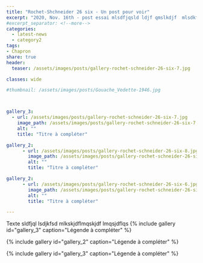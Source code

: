 ```yaml
---
title: "Rochet-Shchneider 26 six - Un post pour voir"
excerpt: "2020, Nov. 16th - post essai mlsdfjqsld ldjf qmslkdjf  mlsdkfjqsmldfj smlmdkdkfj sqmld mlsdkkfj qsl lsdjf sqldkkj lskdkfj q"
#excerpt_separator: <!--more-->
categories:
  - latest-news
  - category2
tags:
- Chapron
share: true
header:
  teaser: /assets/images/posts/gallery-rochet-schneider-26-six-7.jpg

classes: wide

#thumbnail: /assets/images/posts/Gouache_Vedette-1946.jpg



gallery_3:
  - url: /assets/images/posts/gallery-rochet-schneider-26-six-7.jpg
    image_path: /assets/images/posts/gallery-rochet-schneider-26-six-7.jpg
    alt: ""
    title: "Titre à compléter"

gallery_2:
      - url: /assets/images/posts/gallery-rochet-schneider-26-six-8.jpg
        image_path: /assets/images/posts/gallery-rochet-schneider-26-six-8.jpg
        alt: ""
        title: "Titre à compléter"

gallery_2:
      - url: /assets/images/posts/gallery-rochet-schneider-26-six-6.jpg
        image_path: /assets/images/posts/gallery-rochet-schneider-26-six-6.jpg
        alt: ""
        title: "Titre à compléter"

---
```

Texte sldfjql lsdjkfsd mlkskjdflmqskjdf lmqsjdflqs
{% include gallery id="gallery_3" caption="Légende à compléter" %}

{% include gallery id="gallery_2" caption="Légende à compléter" %}

{% include gallery id="gallery_3" caption="Légende à compléter" %}
